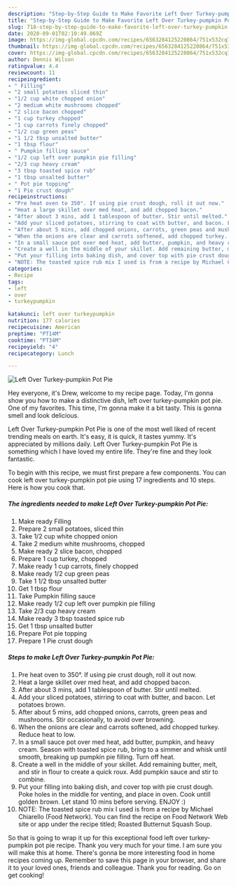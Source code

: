 ```yaml
---
description: "Step-by-Step Guide to Make Favorite Left Over Turkey-pumpkin Pot Pie"
title: "Step-by-Step Guide to Make Favorite Left Over Turkey-pumpkin Pot Pie"
slug: 718-step-by-step-guide-to-make-favorite-left-over-turkey-pumpkin-pot-pie
date: 2020-09-01T02:10:49.069Z
image: https://img-global.cpcdn.com/recipes/6563284125220864/751x532cq70/left-over-turkey-pumpkin-pot-pie-recipe-main-photo.jpg
thumbnail: https://img-global.cpcdn.com/recipes/6563284125220864/751x532cq70/left-over-turkey-pumpkin-pot-pie-recipe-main-photo.jpg
cover: https://img-global.cpcdn.com/recipes/6563284125220864/751x532cq70/left-over-turkey-pumpkin-pot-pie-recipe-main-photo.jpg
author: Dennis Wilson
ratingvalue: 4.4
reviewcount: 11
recipeingredient:
- " Filling"
- "2 small potatoes sliced thin"
- "1/2 cup white chopped onion"
- "2 medium white mushrooms chopped"
- "2 slice bacon chopped"
- "1 cup turkey chopped"
- "1 cup carrots finely chopped"
- "1/2 cup green peas"
- "1 1/2 tbsp unsalted butter"
- "1 tbsp flour"
- " Pumpkin filling sauce"
- "1/2 cup left over pumpkin pie filling"
- "2/3 cup heavy cream"
- "3 tbsp toasted spice rub"
- "1 tbsp unsalted butter"
- " Pot pie topping"
- "1 Pie crust dough"
recipeinstructions:
- "Pre heat oven to 350°. If using pie crust dough, roll it out now."
- "Heat a large skillet over med heat, and add chopped bacon."
- "After about 3 mins, add 1 tablespoon of butter. Stir until melted."
- "Add your sliced potatoes, stirring to coat with butter, and bacon. Let potatoes brown."
- "After about 5 mins, add chopped onions, carrots, green peas and mushrooms. Stir occasionally, to avoid over browning."
- "When the onions are clear and carrots softened, add chopped turkey. Reduce heat to low."
- "In a small sauce pot over med heat, add butter, pumpkin, and heavy cream. Season with toasted spice rub, bring to a simmer and whisk until smooth, breaking up pumpkin pie filling. Turn off heat."
- "Create a well in the middle of your skillet. Add remaining butter, melt, and stir in flour to create a quick roux. Add pumpkin sauce and stir to combine."
- "Put your filling into baking dish, and cover top with pie crust dough. Poke holes in the middle for venting, and place in oven. Cook untill golden brown. Let stand 10 mins before serving. ENJOY :)"
- "NOTE: The toasted spice rub mix I used is from a recipe by Michael Chiarello (Food Network). You can find the recipe on Food Network Web site or app under the recipe titled; Roasted Butternut Squash Soup."
categories:
- Recipe
tags:
- left
- over
- turkeypumpkin

katakunci: left over turkeypumpkin 
nutrition: 177 calories
recipecuisine: American
preptime: "PT14M"
cooktime: "PT34M"
recipeyield: "4"
recipecategory: Lunch

---
```



![Left Over Turkey-pumpkin Pot Pie](https://img-global.cpcdn.com/recipes/6563284125220864/751x532cq70/left-over-turkey-pumpkin-pot-pie-recipe-main-photo.jpg)

Hey everyone, it's Drew, welcome to my recipe page. Today, I'm gonna show you how to make a distinctive dish, left over turkey-pumpkin pot pie. One of my favorites. This time, I'm gonna make it a bit tasty. This is gonna smell and look delicious.

Left Over Turkey-pumpkin Pot Pie is one of the most well liked of recent trending meals on earth. It's easy, it is quick, it tastes yummy. It's appreciated by millions daily. Left Over Turkey-pumpkin Pot Pie is something which I have loved my entire life. They're fine and they look fantastic.




To begin with this recipe, we must first prepare a few components. You can cook left over turkey-pumpkin pot pie using 17 ingredients and 10 steps. Here is how you cook that.

<!--inarticleads1-->

##### The ingredients needed to make Left Over Turkey-pumpkin Pot Pie:

1. Make ready  Filling
1. Prepare 2 small potatoes, sliced thin
1. Take 1/2 cup white chopped onion
1. Take 2 medium white mushrooms, chopped
1. Make ready 2 slice bacon, chopped
1. Prepare 1 cup turkey, chopped
1. Make ready 1 cup carrots, finely chopped
1. Make ready 1/2 cup green peas
1. Take 1 1/2 tbsp unsalted butter
1. Get 1 tbsp flour
1. Take  Pumpkin filling sauce
1. Make ready 1/2 cup left over pumpkin pie filling
1. Take 2/3 cup heavy cream
1. Make ready 3 tbsp toasted spice rub
1. Get 1 tbsp unsalted butter
1. Prepare  Pot pie topping
1. Prepare 1 Pie crust dough




<!--inarticleads2-->

##### Steps to make Left Over Turkey-pumpkin Pot Pie:

1. Pre heat oven to 350°. If using pie crust dough, roll it out now.
1. Heat a large skillet over med heat, and add chopped bacon.
1. After about 3 mins, add 1 tablespoon of butter. Stir until melted.
1. Add your sliced potatoes, stirring to coat with butter, and bacon. Let potatoes brown.
1. After about 5 mins, add chopped onions, carrots, green peas and mushrooms. Stir occasionally, to avoid over browning.
1. When the onions are clear and carrots softened, add chopped turkey. Reduce heat to low.
1. In a small sauce pot over med heat, add butter, pumpkin, and heavy cream. Season with toasted spice rub, bring to a simmer and whisk until smooth, breaking up pumpkin pie filling. Turn off heat.
1. Create a well in the middle of your skillet. Add remaining butter, melt, and stir in flour to create a quick roux. Add pumpkin sauce and stir to combine.
1. Put your filling into baking dish, and cover top with pie crust dough. Poke holes in the middle for venting, and place in oven. Cook untill golden brown. Let stand 10 mins before serving. ENJOY :)
1. NOTE: The toasted spice rub mix I used is from a recipe by Michael Chiarello (Food Network). You can find the recipe on Food Network Web site or app under the recipe titled; Roasted Butternut Squash Soup.




So that is going to wrap it up for this exceptional food left over turkey-pumpkin pot pie recipe. Thank you very much for your time. I am sure you will make this at home. There's gonna be more interesting food in home recipes coming up. Remember to save this page in your browser, and share it to your loved ones, friends and colleague. Thank you for reading. Go on get cooking!
